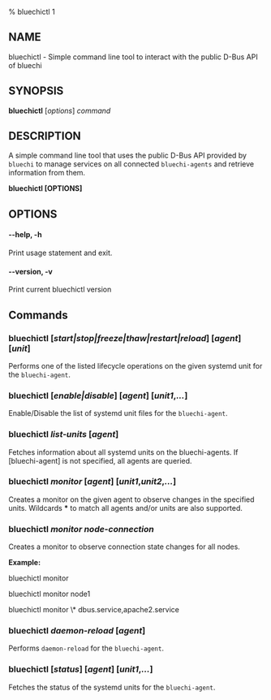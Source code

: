 % bluechictl 1

## NAME

bluechictl - Simple command line tool to interact with the public D-Bus API of bluechi

## SYNOPSIS

**bluechictl** [*options*] *command*

## DESCRIPTION

A simple command line tool that uses the public D-Bus API provided by `bluechi` to manage services on all connected `bluechi-agents` and retrieve information from them.

**bluechictl [OPTIONS]**

## OPTIONS

#### **--help**, **-h**

Print usage statement and exit.

#### **--version**,  **-v**

Print current bluechictl version

## Commands

### **bluechictl** [*start|stop|freeze|thaw|restart|reload*] [*agent*] [*unit*]

Performs one of the listed lifecycle operations on the given systemd unit for the `bluechi-agent`.

### **bluechictl** [*enable|disable*] [*agent*] [*unit1*,*...*]

Enable/Disable the list of systemd unit files for the `bluechi-agent`.

### **bluechictl** *list-units* [*agent*]

Fetches information about all systemd units on the bluechi-agents. If [bluechi-agent] is not specified, all agents are queried.

### **bluechictl** *monitor* [*agent*] [*unit1*,*unit2*,*...*]

Creates a monitor on the given agent to observe changes in the specified units. Wildcards **\*** to match all agents and/or units are also supported.

### **bluechictl** *monitor* *node-connection*

Creates a monitor to observe connection state changes for all nodes.


**Example:**

bluechictl monitor

bluechictl monitor node1

bluechictl monitor \\\* dbus.service,apache2.service

### **bluechictl** *daemon-reload* [*agent*]

Performs `daemon-reload` for the `bluechi-agent`.

### **bluechictl** [*status*] [*agent*] [*unit1*,*...*]

Fetches the status of the systemd units for the `bluechi-agent`.
